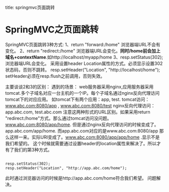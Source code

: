 title: springmvc页面跳转 

#  SpringMVC之页面跳转 
SpringMVC页面跳转3种方式:
1、return "forward:/home"  浏览器端URL不会有变化。
2、return "redirect:/home" 浏览器端URL会变化。**同时/home前会加上域名+contextName**.如http://localhost/myapp/home
3、resp.setStatus(302);  浏览器端URL会变化。 采用设置header Location属性的方式。必须显示设置302状态码，否则不跳转。
resp.setHeader("Location", "http://localhost/home"); setHeader必须在resp.flush之前调用，否则失效。

主要谈谈2和3的区别：
遇到的场景：
web服务器采用nginx,应用服务器采用tomcat.多个子域名对应一台主机的一个IP。每个子域名通过nginx反向代理访问tomcat下的对应应用。
如tomcat下有两个应用：app, test.
tomcat访问：www.abc.com:8080/app , www.abc.com:8080/test
nginx反向代理访问：app.abc.com, test.abc.com
注意这两种形式的URL区别。如果采用return "redirect:/home"方式。那么通过tomcat访问没问题。www.abc.com:8080/app/home. 但是通过nginx反向代理访问的时候变成了。app.abc.com/app/home.
而app.abc.com对应的是www.abc.com:8080/app 那么这样一来。实际URI变成了。www.abc.com:8080/app/app/home .显示不是我们希望的。
这个时候就需要通过设置header的location属性来解决了。所以才有了我们的第3种方式。
```

resp.setStatus(302);
resp.setHeader("Location", "http://app.abc.com/home");

```
此时通过浏览器访问的时候是http://app.abc.com/home符合我们希望。
问题解决。